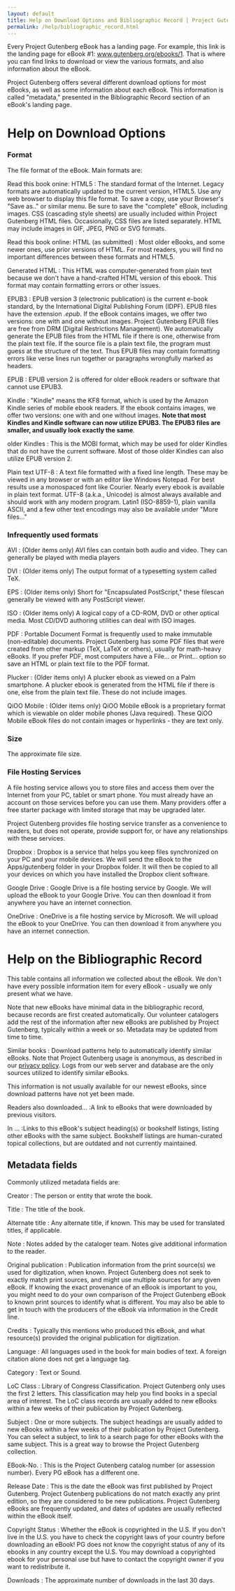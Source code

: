 ```yaml
---
layout: default
title: Help on Download Options and Bibliographic Record | Project Gutenberg
permalink: /help/bibliographic_record.html
---
```


Every Project Gutenberg eBook has a landing page. For example, this link is the landing page for eBook #1: <a href="/eBooks/1">www.gutenberg.org/ebooks/1</a>. That is where you can find links to download or view the various formats, and also information about the eBook.  

Project Gutenberg offers several different download options for most eBooks, as well as some information about each eBook. This information is called "metadata," presented in the Bibliographic Record section of an eBook's landing page.

Help on Download Options
========================

### Format
The file format of the eBook. Main formats are:

Read this book onine: HTML5
: The standard format of the Internet. Legacy formats are automatically updated to the current version, HTML5. Use any web browser to display this file format. To save a copy, use your Browser's "Save as.." or similar menu. Be sure to save the "complete" eBook, including images. CSS (cascading style sheets) are usually included within Project Gutenberg HTML files. Occasionally, CSS files are listed separately. HTML may include images in GIF, JPEG, PNG or SVG formats.

Read this book online: HTML (as submitted)
: Most older eBooks, and some newer ones, use prior versions of HTML. For most readers, you will find no important differences between these formats and HTML5.

Generated HTML
: This HTML was computer-generated from plain text because we don't have a hand-crafted HTML version of this ebook. This format may contain formatting errors or other issues.

EPUB3
: EPUB version 3 (electronic publication) is the current e-book standard, by the International Digital Publishing Forum (IDPF). EPUB files have the extension <i>.epub</i>. If the eBook contains images, we offer two versions: one with and one without images. Project Gutenberg EPUB files are free from DRM (Digital Restrictions Management). We automatically generate the EPUB files from the HTML file if there is one, otherwise from the plain text file. If the source file is a plain text file, the program must guess at the structure of the text. Thus EPUB files may contain formatting errors like verse lines run together or paragraphs wrongfully marked as headers.

EPUB
: EPUB version 2 is offered for older eBook readers or software that cannot use EPUB3.

Kindle
: "Kindle" means the KF8 format, which is used by the Amazon Kindle series of mobile ebook readers. If the ebook contains images, we offer two versions: one with and one without images. **Note that most Kindles and Kindle software can now utilize EPUB3. The EPUB3 files are smaller, and usually look exactly the same**.

older Kindles
: This is the MOBI format, which may be used for older Kindles that do not have the current software. Most of those older Kindles can also utilize EPUB version 2.

Plain text UTF-8
: A text file formatted with a fixed line length. These may be viewed in any browser or with an editor like Windows Notepad. For best results use a monospaced font like Courier. Nearly every ebook is available in plain text format. UTF-8 (a.k.a., Unicode) is almost always available and should work with any modern program. Latin1 (ISO-8859-1), plain vanilla ASCII, and a few other text encodings may also be available under "More files..."

### Infrequently used formats

AVI
: (Older items only) AVI files can contain both audio and video. They can generally be played with media players

DVI
: (Older items only) The output format of a typesetting system called TeX.

EPS
: (Older items only) Short for "Encapsulated PostScript," these filescan generally be viewed with any PostScript viewer.

ISO
: (Older items only) A logical copy of a CD-ROM, DVD or other optical media. Most CD/DVD authoring utilities can deal with ISO images.

PDF
: Portable Document Format is frequently used to make immutable (non-editable) documents. Project Gutenberg has some PDF files that were created from other markup (TeX, LaTeX or others), usually for math-heavy eBooks. If you prefer PDF, most computers have a File... or Print... option so save an HTML or plain text file to the PDF format.

Plucker
: (Older items only) A plucker ebook as viewed on a Palm smartphone. A plucker ebook is generated from the HTML file if there is one, else from the plain text file. These do not include images.

QiOO Mobile
: (Older items only) QiOO Mobile eBook is a proprietary format which is viewable on older mobile phones (Java required). These QiOO Mobile eBook files do not contain images or hyperlinks - they are text only.

### Size
The approximate file size.

### File Hosting Services
A file hosting service allows you to store files and access them over the Internet from your PC, tablet or smart phone. You must already have an account on those services before you can use them. Many providers offer a free starter package with limited storage that may be upgraded later.

Project Gutenberg provides file hosting service transfer as a convenience to readers, but does not operate, provide support for, or have any relationships with these services.

Dropbox
: Dropbox is a service that helps you keep files synchronized on your PC and your mobile devices. We will send the eBook to the Apps/gutenberg folder in your Dropbox folder. It will then be copied to all your devices on which you have installed the Dropbox client software.

Google Drive
: Google Drive is a file hosting service by Google. We will upload the eBook to your Google Drive. You can then download it from anywhere you have an internet connection.

OneDrive
: OneDrive is a file hosting service by Microsoft. We will upload the eBook to your OneDrive. You can then download it from anywhere you have an internet connection.


Help on the Bibliographic Record
================================

This table contains all information we collected about the eBook. We don't have every possible information item for every eBook - usually we only present what we have.

Note that new eBooks have minimal data in the bibliographic record, because records are first created automatically. Our volunteer catalogers add the rest of the information after new eBooks are published by Project Gutenberg, typically within a week or so. Metadata may be updated from time to time.

Similar books
: Download patterns help to automatically identify similar eBooks. Note that Project Gutenberg usage is anonymous, as described in our <a href="/policy/privacy_policy.html">privacy policy</a>. Logs from our web server and database are the only sources utilized to identify similar eBooks.

This information is not usually available for our newest eBooks, since download patterns have not yet been made.

Readers also downloaded...
:A link to eBooks that were downloaded by previous visitors.

In ...
:Links to this eBook's subject heading(s) or bookshelf listings, listing other eBooks with the same subject. Bookshelf listings are human-curated topical collections, but are outdated and not currently maintained.

## Metadata fields
Commonly utilized metadata fields are:

Creator
: The person or entity that wrote the book.

Title
: The title of the book.

Alternate title
: Any alternate title, if known. This may be used for translated titles, if applicable.

Note
: Notes added by the cataloger team. Notes give additional information to the reader.

Original publication
: Publication information from the print source(s) we used for digitization, when known. Project Gutenberg does not seek to exactly match print sources, and might use multiple sources for any given eBook. If knowing the exact provenance of an eBook is important to you, you might need to do your own comparison of the Project Gutenberg eBook to known print sources to identify what is different. You may also be able to get in touch with the producers of the eBook via information in the Credit line.

Credits
: Typically this mentions who produced this eBook, and what resource(s) provided the original publication for digitization. 

Language
: All languages used in the book for main bodies of text. A foreign citation alone does not get a language tag.

Category
: Text or Sound.

LoC Class
: Library of Congress Classification. Project Gutenberg only uses the first 2 letters. This classification may help you find books in a special area of interest. The LoC class records are usually added to new eBooks within a few weeks of their publication by Project Gutenberg.

Subject
: One or more subjects. The subject headings are usually added to new eBooks within a few weeks of their publication by Project Gutenberg. You can select a subject, to link to a search page for other eBooks with the same subject. This is a great way to browse the Project Gutenberg collection.

EBook-No.
: This is the Project Gutenberg catalog number (or assession number). Every PG eBook has a different one.

Release Date
: This is the date the eBook was first published by Project Gutenberg. Project Gutenberg publications do not match exactly any print edition, so they are considered to be new publications. Project Gutenberg eBooks are frequently updated, and dates of updates are usually reflected within the eBook itself.  

Copyright Status
: Whether the eBook is copyrighted in the U.S. If you don't live in the U.S. you have to check the copyright laws of your country before downloading an eBook! PG does not know the copyright status of any of its ebooks in any country except the U.S. You may download a copyrighted ebook for your personal use but have to contact the copyright owner if you want to redistribute it.

Downloads
: The approximate number of downloads in the last 30 days.
